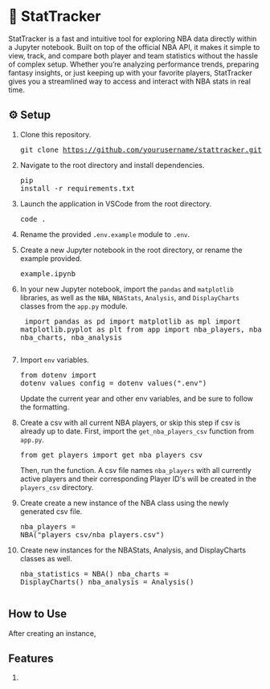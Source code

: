 # 🏀 StatTracker

StatTracker is a fast and intuitive tool for exploring NBA data directly within a Jupyter notebook. Built on top of the official NBA API, it makes it simple to view, track, and compare both player and team statistics without the hassle of complex setup. Whether you’re analyzing performance trends, preparing fantasy insights, or just keeping up with your favorite players, StatTracker gives you a streamlined way to access and interact with NBA stats in real time.

## ⚙️ Setup
1. Clone this repository. <pre>git clone https://github.com/yourusername/stattracker.git</pre>

2. Navigate to the root directory and install dependencies. <pre>pip install -r requirements.txt</pre>

3. Launch the application in VSCode from the root directory. <pre>code .</pre>

5. Rename the provided `.env.example` module to `.env`.

4. Create a new Jupyter notebook in the root directory, or rename the example provided. <pre>example.ipynb</pre>

6. In your new Jupyter notebook, import the `pandas` and `matplotlib` libraries, as well as the `NBA`, `NBAStats`, `Analysis`, and `DisplayCharts` classes from the `app.py` module. <pre>
import pandas as pd
import matplotlib as mpl
import matplotlib.pyplot as plt
from app import nba_players, nba_statistics, nba_charts, nba_analysis
</pre>

7. Import `env` variables. <pre>from dotenv import dotenv_values
config = dotenv_values(".env")</pre>Update the current year and other env variables, and be sure to follow the formatting.

8. Create a csv with all current NBA players, or skip this step if csv is already up to date. First, import the `get_nba_players_csv` function from `app.py`. <pre>from get_players import get_nba_players_csv</pre>Then, run the function. A csv file names `nba_players` with all currently active players and their corresponding Player ID's will be created in the `players_csv` directory.

9. Create create a new instance of the NBA class using the newly generated csv file.<pre>nba_players = NBA("players_csv/nba_players.csv")</pre>

10. Create new instances for the NBAStats, Analysis, and DisplayCharts classes as well. <pre>nba_statistics = NBA()
nba_charts = DisplayCharts()
nba_analysis = Analysis()
</pre>

## How to Use
After creating an instance,

## Features
1.
